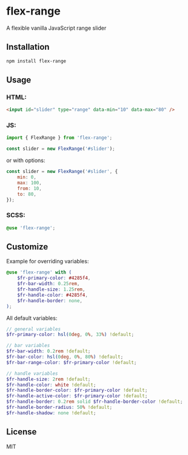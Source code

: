 # flex-range

A flexible vanilla JavaScript range slider

## Installation

```sh
npm install flex-range
```

## Usage

### HTML:

```html
<input id="slider" type="range" data-min="10" data-max="80" />
```

### JS:

```js
import { FlexRange } from 'flex-range';

const slider = new FlexRange('#slider');
```

or with options:

```js
const slider = new FlexRange('#slider', {
    min: 0,
    max: 100,
    from: 10,
    to: 80,
});
```

### SCSS:

```scss
@use 'flex-range';
```

## Customize

Example for overriding variables:

```scss
@use 'flex-range' with (
    $fr-primary-color: #4285f4,
    $fr-bar-width: 0.25rem,
    $fr-handle-size: 1.25rem,
    $fr-handle-color: #4285f4,
    $fr-handle-border: none,
);
```

All default variables:

```scss
// general variables
$fr-primary-color: hsl(0deg, 0%, 33%) !default;

// bar variables
$fr-bar-width: 0.2rem !default;
$fr-bar-color: hsl(0deg, 0%, 80%) !default;
$fr-bar-range-color: $fr-primary-color !default;

// handle variables
$fr-handle-size: 2rem !default;
$fr-handle-color: white !default;
$fr-handle-border-color: $fr-primary-color !default;
$fr-handle-active-color: $fr-primary-color !default;
$fr-handle-border: 0.2rem solid $fr-handle-border-color !default;
$fr-handle-border-radius: 50% !default;
$fr-handle-shadow: none !default;
```

## License

MIT
